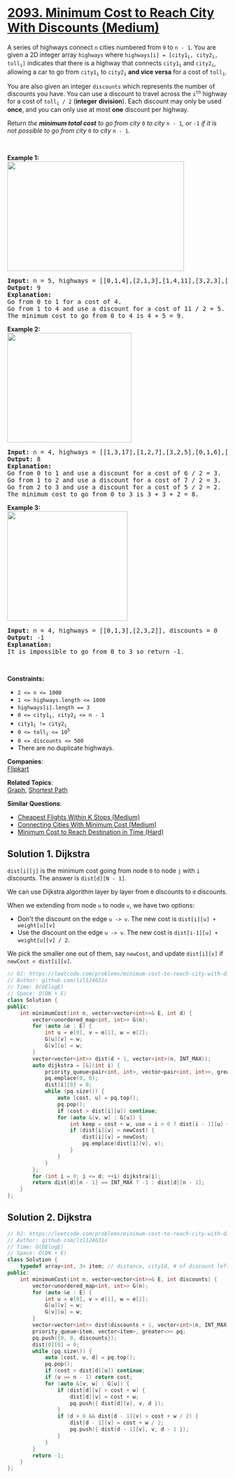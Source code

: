 # [2093. Minimum Cost to Reach City With Discounts (Medium)](https://leetcode.com/problems/minimum-cost-to-reach-city-with-discounts/)

<p>A series of highways connect <code>n</code> cities numbered from <code>0</code> to <code>n - 1</code>. You are given a 2D integer array <code>highways</code> where <code>highways[i] = [city1<sub>i</sub>, city2<sub>i</sub>, toll<sub>i</sub>]</code> indicates that there is a highway that connects <code>city1<sub>i</sub></code> and <code>city2<sub>i</sub></code>, allowing a car to go from <code>city1<sub>i</sub></code> to <code>city2<sub>i</sub></code> <strong>and vice versa</strong> for a cost of <code>toll<sub>i</sub></code>.</p>

<p>You are also given an integer <code>discounts</code> which represents the number of discounts you have. You can use a discount to travel across the <code>i<sup>th</sup></code> highway for a cost of <code>toll<sub>i</sub> / 2</code> (<strong>integer</strong> <strong>division</strong>). Each discount may only be used <strong>once</strong>, and you can only use at most <strong>one</strong> discount per highway.</p>

<p>Return <em>the <strong>minimum total cost</strong> to go from city </em><code>0</code><em> to city </em><code>n - 1</code><em>, or </em><code>-1</code><em> if it is not possible to go from city </em><code>0</code><em> to city </em><code>n - 1</code><em>.</em></p>

<p>&nbsp;</p>
<p><strong>Example 1:</strong><br>
<img src="https://assets.leetcode.com/uploads/2021/11/29/image-20211129222429-1.png" style="height: 250px; width: 404px;"></p>

<pre><strong>Input:</strong> n = 5, highways = [[0,1,4],[2,1,3],[1,4,11],[3,2,3],[3,4,2]], discounts = 1
<strong>Output:</strong> 9
<strong>Explanation:</strong>
Go from 0 to 1 for a cost of 4.
Go from 1 to 4 and use a discount for a cost of 11 / 2 = 5.
The minimum cost to go from 0 to 4 is 4 + 5 = 9.
</pre>

<p><strong>Example 2:</strong><br>
<img src="https://assets.leetcode.com/uploads/2021/11/29/image-20211129222650-4.png" style="width: 284px; height: 250px;"></p>

<pre><strong>Input:</strong> n = 4, highways = [[1,3,17],[1,2,7],[3,2,5],[0,1,6],[3,0,20]], discounts = 20
<strong>Output:</strong> 8
<strong>Explanation:</strong>
Go from 0 to 1 and use a discount for a cost of 6 / 2 = 3.
Go from 1 to 2 and use a discount for a cost of 7 / 2 = 3.
Go from 2 to 3 and use a discount for a cost of 5 / 2 = 2.
The minimum cost to go from 0 to 3 is 3 + 3 + 2 = 8.
</pre>

<p><strong>Example 3:</strong><br>
<img src="https://assets.leetcode.com/uploads/2021/11/29/image-20211129222531-3.png" style="width: 275px; height: 250px;"></p>

<pre><strong>Input:</strong> n = 4, highways = [[0,1,3],[2,3,2]], discounts = 0
<strong>Output:</strong> -1
<strong>Explanation:</strong>
It is impossible to go from 0 to 3 so return -1.
</pre>

<p>&nbsp;</p>
<p><strong>Constraints:</strong></p>

<ul>
	<li><code>2 &lt;= n &lt;= 1000</code></li>
	<li><code>1 &lt;= highways.length &lt;= 1000</code></li>
	<li><code>highways[i].length == 3</code></li>
	<li><code>0 &lt;= city1<sub>i</sub>, city2<sub>i</sub> &lt;= n - 1</code></li>
	<li><code>city1<sub>i</sub> != city2<sub>i</sub></code></li>
	<li><code>0 &lt;= toll<sub>i</sub> &lt;= 10<sup>5</sup></code></li>
	<li><code>0 &lt;= discounts &lt;= 500</code></li>
	<li>There are no duplicate highways.</li>
</ul>


**Companies**:  
[Flipkart](https://leetcode.com/company/flipkart)

**Related Topics**:  
[Graph](https://leetcode.com/tag/graph/), [Shortest Path](https://leetcode.com/tag/shortest-path/)

**Similar Questions**:
* [Cheapest Flights Within K Stops (Medium)](https://leetcode.com/problems/cheapest-flights-within-k-stops/)
* [Connecting Cities With Minimum Cost (Medium)](https://leetcode.com/problems/connecting-cities-with-minimum-cost/)
* [Minimum Cost to Reach Destination in Time (Hard)](https://leetcode.com/problems/minimum-cost-to-reach-destination-in-time/)

## Solution 1. Dijkstra

`dist[i][j]` is the minimum cost going from node `0` to node `j` with `i` discounts. The answer is `dist[d][N - 1]`.

We can use Dijkstra algorithm layer by layer from `0` discounts to `d` discounts.

When we extending from node `u` to node `v`, we have two options:
* Don't the discount on the edge `u -> v`. The new cost is `dist[i][u] + weight[u][v]`
* Use the discount on the edge `u -> v`. The new cost is `dist[i-1][u] + weight[u][v] / 2`.

We pick the smaller one out of them, say `newCost`, and update `dist[i][v]` if `newCost < dist[i][v]`.

```cpp
// OJ: https://leetcode.com/problems/minimum-cost-to-reach-city-with-discounts/
// Author: github.com/lzl124631x
// Time: O(DElogE)
// Space: O(DN + E)
class Solution {
public:
    int minimumCost(int n, vector<vector<int>>& E, int d) {
        vector<unordered_map<int, int>> G(n);
        for (auto &e : E) {
            int u = e[0], v = e[1], w = e[2];
            G[u][v] = w;
            G[v][u] = w;
        }
        vector<vector<int>> dist(d + 1, vector<int>(n, INT_MAX));
        auto dijkstra = [&](int i) {
            priority_queue<pair<int, int>, vector<pair<int, int>>, greater<>> pq;
            pq.emplace(0, 0);
            dist[i][0] = 0;
            while (pq.size()) {
                auto [cost, u] = pq.top();
                pq.pop();
                if (cost > dist[i][u]) continue;
                for (auto &[v, w] : G[u]) {
                    int keep = cost + w, use = i > 0 ? dist[i - 1][u] + w / 2 : INT_MAX, newCost = min(use, keep);
                    if (dist[i][v] > newCost) {
                        dist[i][v] = newCost;
                        pq.emplace(dist[i][v], v);
                    }
                }
            }
        };
        for (int i = 0; i <= d; ++i) dijkstra(i);
        return dist[d][n - 1] == INT_MAX ? -1 : dist[d][n - 1];
    }
};
```

## Solution 2. Dijkstra

```cpp
// OJ: https://leetcode.com/problems/minimum-cost-to-reach-city-with-discounts/
// Author: github.com/lzl124631x
// Time: O(DElogE)
// Space: O(DN + E)
class Solution {
    typedef array<int, 3> item; // distance, cityId, # of discount left
public:
    int minimumCost(int n, vector<vector<int>>& E, int discounts) {
        vector<unordered_map<int, int>> G(n);
        for (auto &e : E) {
            int u = e[0], v = e[1], w = e[2];
            G[u][v] = w;
            G[v][u] = w;
        }
        vector<vector<int>> dist(discounts + 1, vector<int>(n, INT_MAX));
        priority_queue<item, vector<item>, greater<>> pq;
        pq.push({0, 0, discounts});
        dist[0][0] = 0;
        while (pq.size()) {
            auto [cost, u, d] = pq.top();
            pq.pop();
            if (cost > dist[d][u]) continue;
            if (u == n - 1) return cost;
            for (auto &[v, w] : G[u]) {
                if (dist[d][v] > cost + w) {
                    dist[d][v] = cost + w;
                    pq.push({ dist[d][v], v, d });
                }
                if (d > 0 && dist[d - 1][v] > cost + w / 2) {
                    dist[d - 1][v] = cost + w / 2;
                    pq.push({ dist[d - 1][v], v, d - 1 });
                }
            }
        }
        return -1;
    }
};
```